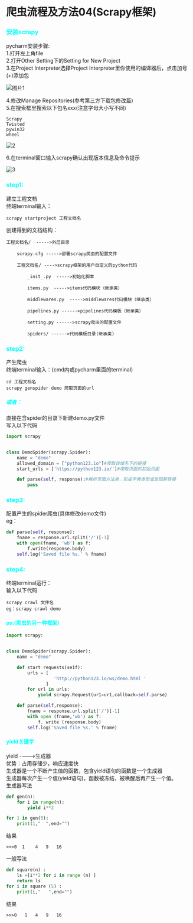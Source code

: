 # 爬虫流程及方法04(Scrapy框架)

### <font color=cyan>安装scrapy</font>

pycharm安装步骤:  
1.打开左上角file  
2.打开Other Setting下的Setting for New Project  
3.在Project Interpreter选择Project Interpreter里你使用的编译器后，点击加号(+)添加包  

![图片1](https://pic.liesio.com/2020/04/17/50187a9d453a1.png)  

4.修改Manage Repositories(参考第三方下载包修改篇)  
5.在搜索框里搜索以下包名xxx(注意字母大小写不同)
```
Scrapy
Twisted
pywin32
wheel
```
![2](https://pic.liesio.com/2020/04/17/5a07d6374190d.png)

6.在terminal窗口输入scrapy确认出现版本信息及命令提示  

![3](https://pic.liesio.com/2020/04/17/47c822b71eabc.png)
### <font color=cyan>step1:</font>
建立工程文档  
终端terminal输入：  

```
scrapy startproject 工程文档名
```


创建得到的文档结构：

    工程文档名/  ----->外层目录

        scrapy.cfg ----->部署scrapy爬虫的配置文件

        工程文档名/ ---->scrapy框架的用户自定义的python代码

            _init_.py  ----->初始化脚本

            items.py  ----->items代码模块（继承类）

            middlewares.py  ----->middlewares代码模块（继承类）

            pipelines.py ------>pipelines代码模板（继承类）

            setting.py ------>scrapy爬虫的配置文件

            spiders/ ------>代码模板目录(继承类)

### <font color=cyan>step2:</font>

产生爬虫  
终端terminal输入：(cmd内或pycharm里面的terminal)  

```
cd 工程文档名
scrapy genspider demo 爬取页面的url
```

##### <font color=cyan>或者：</font>

直接在含spider的目录下新建demo.py文件  
写入以下代码
```python
import scrapy


class DemoSpider(scrapy.Spider):
    name = "demo"
    allowed_domain = ["python123.io"]#爬取该域名下的链接
    start_urls = ['https://python123.io/']#爬取页面的初始页面

    def parse(self, response):#解析页面方法类，形成字典类型或发现新链接
        pass
```

### <font color=cyan>step3:</font>
配置产生的spider爬虫(具体修改demo文件)  
eg：
```python    
def parse(self, response):
    fname = response.url.split('/')[-1]
    with open(fname, 'wb') as f:
        f.write(response.body)
    self.log('Saved file %s.' % fname)
```
### <font color=cyan>step4:</font>

终端terminal运行：  
输入以下代码  

```
scrapy crawl 文件名
eg：scrapy crawl demo
```

#### <font color=cyan>ps:(爬虫的另一种框架)</font>
```python
import scrapy:


class DemoSpider(scrapy.Spider):
    name = "demo"

    def start requests(se1f):
        urls = [
                  'http://python123.io/ws/demo.html '
               ]
        for url in urls:
            yield scrapy.Request(ur1=ur1,callback=self.parse)

    def parse(self,response):
        fname = response.url.split('/')[-1]
        with open (fname,'wb') as f:
            f. write (response.body)
        self.log('Saved file %s.' % fname)
```
#### <font color=cyan>yield关键字</font>

yield ---->生成器  
优势：占用存储少，响应速度快  
生成器是一个不断产生值的函数，包含yield语句的函数是一个生成器  
生成器每次产生一个值(yield语句)，函数被冻结，被唤醒后再产生一个值。  
生成器写法  
```python
def gen(n):
    for i in range(n):
        yield i**2

for 1 in gen(5):
    print(1,"  ",end="")
```
结果
```
>>>0  1    4   9   16
```
一般写法  
```python
def square(n) :
    ls =[i**2 for i in range (n) ]
    return ls
for i in square (5) :
    print(i,"   ",end="")
```
结果  
```
>>>0   1   4   9   16
```




